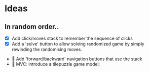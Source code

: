 # Ideas
## In random order..
- [x] Add click/moves stack to remember the sequence of clicks  
- [x] Add a 'solve' button to allow solving randomized game by simply rewinding the randomising moves.  
- :black_square_button: Add 'forward/backward' navigation buttons that use the stack  
- :black_square_button: MVC: introduce a tilepuzzle game model; 


